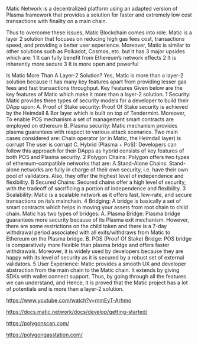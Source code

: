 Matic Network is a decentralized platform using an adapted version of Plasma framework that provides a solution for faster and extremely low cost transactions with finality on a main chain.

Thus to overcome these issues, Matic Blockchain comes into role. Matic is a layer 2 solution that focuses on reducing high gas fees cost, transactions speed, and providing a better user experience. Moreover, Matic is similar to other solutions such as Polkadot, Cosmos, etc. but it has 3 major upsides which are:
1 It can fully benefit from Ethereum’s network effects
2 It is inherently more secure
3 It is more open and powerful

Is Matic More Than A Layer-2 Solution?
Yes, Matic is more than a layer-2 solution because it has many key features apart from providing lesser gas fees and fast transactions throughput.
Key Features
Given below are the key features of Matic which make it more than a layer-2 solution.
1 Security: Matic provides three types of security models for a developer to build their DApp upon:
A. Proof of Stake security: Proof Of Stake security is achieved by the Heimdall & Bor layer which is built on top of Tendermint. Moreover, To enable POS mechanism a set of management smart contracts are employed on ethereum
B. Plasma security: Matic mechanism provides plasma guarantees with respect to various attack scenarios. Two main cases considered are:
Chain operator (or in Matic, the Heimdall layer) is corrupt
The user is corrupt
C. Hybrid (Plasma + PoS): Developers can follow this approach for their DApps as hybrid consists of key features of both POS and Plasma security.
2 Polygon Chains: Polygon offers two types of ethereum-compatible networks that are:
A Stand-Alone Chains: Stand-alone networks are fully in charge of their own security, i.e. have their own pool of validators. Also, they offer the highest level of independence and flexibility.
B Secured Chains: Secured chains offer a high level of security, with the tradeoff of sacrificing a portion of independence and flexibility.
3 Scalability: Matic is a scalable network as it offers fast, low-rate, and secure transactions on its’s mainchain.
4 Bridging: A bridge is basically a set of smart contracts which helps in moving your assets from root chain to child chain. Matic has two types of bridges:
A. Plasma Bridge: Plasma bridge guarantees more security because of its Plasma exit mechanism. However, there are some restrictions on the child token and there is a 7-day withdrawal period associated with all exits/withdraws from Matic to Ethereum on the Plasma bridge.
B. POS (Proof Of Stake) Bridge: POS bridge is comparatively more flexible than plasma bridge and offers faster withdrawals. Moreover, it is widely used by developers because they are happy with its level of security as it is secured by a robust set of external validators.
5 User Experience: Matic provides a smooth UX and developer abstraction from the main chain to the Matic chain. It extends by giving SDKs with wallet connect support.
Thus, by going through all the features we can understand, and Hence, it is proved that the Matic project has a lot of potentials and is more than a layer-2 solution.


https://www.youtube.com/watch?v=mmEyT-Arhmo

https://docs.matic.network/docs/develop/getting-started/

https://polygonscan.com/

https://polygongasstation.com/
